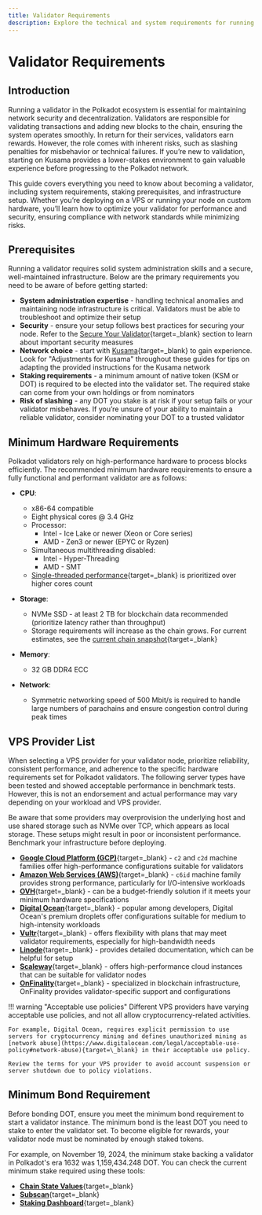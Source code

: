 ```yaml
---
title: Validator Requirements
description: Explore the technical and system requirements for running a Polkadot validator, including setup, hardware, staking prerequisites, and security best practices.
---
```

# Validator Requirements

## Introduction

Running a validator in the Polkadot ecosystem is essential for maintaining network security and decentralization. Validators are responsible for validating transactions and adding new blocks to the chain, ensuring the system operates smoothly. In return for their services, validators earn rewards. However, the role comes with inherent risks, such as slashing penalties for misbehavior or technical failures. If you’re new to validation, starting on Kusama provides a lower-stakes environment to gain valuable experience before progressing to the Polkadot network.

This guide covers everything you need to know about becoming a validator, including system requirements, staking prerequisites, and infrastructure setup. Whether you’re deploying on a VPS or running your node on custom hardware, you’ll learn how to optimize your validator for performance and security, ensuring compliance with network standards while minimizing risks.

## Prerequisites

Running a validator requires solid system administration skills and a secure, well-maintained infrastructure. Below are the primary requirements you need to be aware of before getting started:

- **System administration expertise** - handling technical anomalies and maintaining node infrastructure is critical. Validators must be able to troubleshoot and optimize their setup
- **Security** - ensure your setup follows best practices for securing your node. Refer to the [Secure Your Validator](/infrastructure/running-a-validator/operational-tasks/general-management/#secure-your-validator){target=\_blank} section to learn about important security measures
- **Network choice** - start with [Kusama](/infrastructure/running-a-validator/onboarding-and-offboarding/set-up-validator/#run-a-kusama-validator){target=\_blank} to gain experience. Look for "Adjustments for Kusama" throughout these guides for tips on adapting the provided instructions for the Kusama network
- **Staking requirements** - a minimum amount of native token (KSM or DOT) is required to be elected into the validator set. The required stake can come from your own holdings or from nominators
- **Risk of slashing** - any DOT you stake is at risk if your setup fails or your validator misbehaves. If you’re unsure of your ability to maintain a reliable validator, consider nominating your DOT to a trusted validator

## Minimum Hardware Requirements

Polkadot validators rely on high-performance hardware to process blocks efficiently. The recommended minimum hardware requirements to ensure a fully functional and performant validator are as follows:

- **CPU**:

    - x86-64 compatible
    - Eight physical cores @ 3.4 GHz
    - Processor:
        - Intel - Ice Lake or newer (Xeon or Core series)
        - AMD - Zen3 or newer (EPYC or Ryzen)
    - Simultaneous multithreading disabled:
        - Intel - Hyper-Threading
        - AMD - SMT
    - [Single-threaded performance](https://www.cpubenchmark.net/singleThread.html){target=\_blank} is prioritized over higher cores count

- **Storage**:

    - NVMe SSD - at least 2 TB for blockchain data recommended (prioritize latency rather than throughput)
    - Storage requirements will increase as the chain grows. For current estimates, see the [current chain snapshot](https://stakeworld.io/docs/dbsize){target=\_blank}

- **Memory**:

    - 32 GB DDR4 ECC

- **Network**:

    - Symmetric networking speed of 500 Mbit/s is required to handle large numbers of parachains and ensure congestion control during peak times

## VPS Provider List

When selecting a VPS provider for your validator node, prioritize reliability, consistent performance, and adherence to the specific hardware requirements set for Polkadot validators. The following server types have been tested and showed acceptable performance in benchmark tests. However, this is not an endorsement and actual performance may vary depending on your workload and VPS provider.

Be aware that some providers may overprovision the underlying host and use shared storage such as NVMe over TCP, which appears as local storage. These setups might result in poor or inconsistent performance. Benchmark your infrastructure before deploying.

- [**Google Cloud Platform (GCP)**](https://cloud.google.com/){target=\_blank} - `c2` and `c2d` machine families offer high-performance configurations suitable for validators
- [**Amazon Web Services (AWS)**](https://aws.amazon.com/){target=\_blank} - `c6id` machine family provides strong performance, particularly for I/O-intensive workloads
- [**OVH**](https://www.ovhcloud.com/en-au/){target=\_blank} - can be a budget-friendly solution if it meets your minimum hardware specifications
- [**Digital Ocean**](https://www.digitalocean.com/){target=\_blank} - popular among developers, Digital Ocean's premium droplets offer configurations suitable for medium to high-intensity workloads
- [**Vultr**](https://www.vultr.com/){target=\_blank} - offers flexibility with plans that may meet validator requirements, especially for high-bandwidth needs
- [**Linode**](https://www.linode.com/){target=\_blank} - provides detailed documentation, which can be helpful for setup
- [**Scaleway**](https://www.scaleway.com/en/){target=\_blank} - offers high-performance cloud instances that can be suitable for validator nodes
- [**OnFinality**](https://onfinality.io/){target=\_blank} - specialized in blockchain infrastructure, OnFinality provides validator-specific support and configurations

!!! warning "Acceptable use policies"
    Different VPS providers have varying acceptable use policies, and not all allow cryptocurrency-related activities. 

    For example, Digital Ocean, requires explicit permission to use servers for cryptocurrency mining and defines unauthorized mining as [network abuse](https://www.digitalocean.com/legal/acceptable-use-policy#network-abuse){target=\_blank} in their acceptable use policy. 
    
    Review the terms for your VPS provider to avoid account suspension or server shutdown due to policy violations.

## Minimum Bond Requirement

Before bonding DOT, ensure you meet the minimum bond requirement to start a validator instance. The minimum bond is the least DOT you need to stake to enter the validator set. To become eligible for rewards, your validator node must be nominated by enough staked tokens.

For example, on November 19, 2024, the minimum stake backing a validator in Polkadot's era 1632 was 1,159,434.248 DOT. You can check the current minimum stake required using these tools:

- [**Chain State Values**](https://wiki.polkadot.network/general/chain-state-values/){target=\_blank}
- [**Subscan**](https://polkadot.subscan.io/validator_list?status=validator){target=\_blank}
- [**Staking Dashboard**](https://staking.polkadot.cloud/#/overview){target=\_blank}
